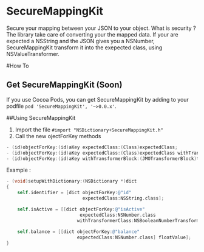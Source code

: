SecureMappingKit 
==============================
Secure your mapping between your JSON to your object.
What is security ? The library take care of converting your the mapped data. If your are expected a NSString and the JSON gives you a NSNumber, SecureMappingKit transform it into the exepected class, using NSValueTransformer.

#How To

## Get SecureMappingKit (Soon)

If you use Cocoa Pods, you can get SecureMappingKit by adding to your podfile `pod 'SecureMappingKit', '~>0.0.x'`. 

##Using SecureMappingKit

1. Import the file `#import "NSDictionary+SecureMappingKit.h"`
2. Call the new ojectForKey methods
```objective-c
- (id)objectForKey:(id)aKey expectedClass:(Class)expectedClass;
- (id)objectForKey:(id)aKey expectedClass:(Class)expectedClass withTransformerClass:(Class)transformerClass;
- (id)objectForKey:(id)aKey withTransformerBlock:(JMOTransformerBlock)transformerBlock;
```

Example : 
```objective-c
- (void)setupWithDictionary:(NSDictionary *)dict
{
    self.identifier = [dict objectForKey:@"id" 
                            expectedClass:NSString.class];

    self.isActive = [[dict objectForKey:@"isActive" 
                           expectedClass:NSNumber.class 
                          withTransformerClass:NSBooleanNumberTransformer.class] boolValue];
                          
    self.balance = [[dict objectForKey:@"balance" 
                          expectedClass:NSNumber.class] floatValue];
}

```
